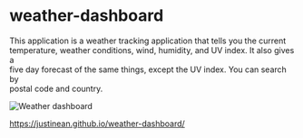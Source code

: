 # weather-dashboard
This application is a weather tracking application that tells you the current \
temperature, weather conditions, wind, humidity, and UV index. It also gives a \
five day forecast of the same things, except the UV index. You can search by \
postal code and country.

![Weather dashboard]("./assets/images/weather.png")

https://justinean.github.io/weather-dashboard/
